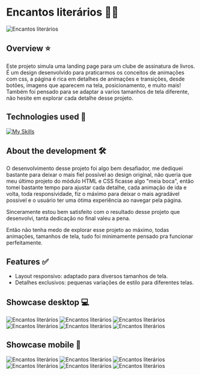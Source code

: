 # Encantos literários 📓🐰

![Encantos literários](assets/readme/homepage.png)

## Overview ⭐

Este projeto simula uma landing page para um clube de assinatura de livros. É um design desenvolvido para praticarmos os conceitos de animações com css, a página é rica em detalhes de animações e transições, desde botões, imagens que aparecem na tela, posicionamento, e muito mais! Também foi pensado para se adaptar a varios tamanhos de tela diferente, não hesite em explorar cada detalhe desse projeto.

## Technologies used 🧩

[![My Skills](https://skillicons.dev/icons?i=html,css)](https://skillicons.dev)

## About the development 🛠️

O desenvolvimento desse projeto foi algo bem desafiador, me dediquei bastante para deixar o mais fiel possível ao design original, não queria que meu último projeto do módulo HTML e CSS ficasse algo "meia boca", então tomei bastante tempo para ajustar cada detalhe, cada animação de ida e volta, toda responsividade, fiz o máximo para deixar o mais agradável possivel e o usuário ter uma ótima experiência ao navegar pela página.

Sinceramente estou bem satisfeito com o resultado desse projeto que desenvolvi, tanta dedicação no final valeu a pena.

Então não tenha medo de explorar esse projeto ao máximo, todas animações, tamanhos de tela, tudo foi minimamente pensado pra funcionar perfeitamente.

## Features ✅

- Layout responsivo: adaptado para diversos tamanhos de tela.
- Detalhes exclusivos: pequenas variações de estilo para diferentes telas.

## Showcase desktop 💻

![Encantos literários](assets/readme/description-raw.png)
![Encantos literários](assets/readme/description-active.png)
![Encantos literários](assets/readme/book-raw.png)
![Encantos literários](assets/readme/book-active.png)
![Encantos literários](assets/readme/pricing-raw.png)
![Encantos literários](assets/readme/pricing-active.png)

## Showcase mobile 📱

![Encantos literários](assets/readme/mobile/mobile-homepage.png)
![Encantos literários](assets/readme/mobile/mobile-description-raw.png)
![Encantos literários](assets/readme/mobile/mobile-description-active.png)
![Encantos literários](assets/readme/mobile/mobile-book-raw.png)
![Encantos literários](assets/readme/mobile/mobile-book-active.png)
![Encantos literários](assets/readme/mobile/mobile-pricing.png)
